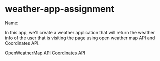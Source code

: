 # weather-app-assignment

Name:

In this app, we'll create a weather application that will return the weather info of the user that is visiting the page using open weather map API and Coordinates API.

[OpenWeatherMap API](https://openweathermap.org/)
[Coordinates API](https://devdocs.io/dom/coordinates)


